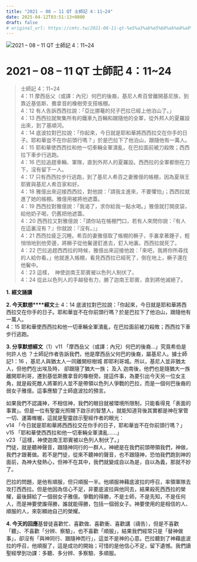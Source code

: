 ```yaml
---
title: "2021 – 08 – 11 QT 士師記 4：11~24"
date: 2025-04-12T03:51:13+0800
draft: false
# original_url: https://cmtc.tw/2021-08-11-qt-%e5%a3%ab%e5%b8%ab%e8%a8%98-4%ef%bc%9a1124
---
```


![2021 – 08 – 11 QT 士師記 4：11~24](/images/qt.jpg   "2021 – 08 – 11 QT 士師記 4：11~24")

# 2021 – 08 – 11 QT 士師記 4：11~24

> 士師記 4：11~24  
> 4：11 摩西岳父（或譯：內兄）何巴的後裔，基尼人希百曾離開基尼族，到靠近基低斯、撒拿音的橡樹旁支搭帳棚。  
> 4：12 有人告訴西西拉說：「亞比挪菴的兒子巴拉已經上他泊山了。」  
> 4：13 西西拉就聚集所有的鐵車九百輛和跟隨他的全軍，從外邦人的夏羅設出來，到了基順河。  
> 4：14 底波拉對巴拉說：「你起來，今日就是耶和華將西西拉交在你手的日子。耶和華豈不在你前頭行嗎？」於是巴拉下了他泊山，跟隨他有一萬人。  
> 4：15 耶和華使西西拉和他一切車輛全軍潰亂，在巴拉面前被刀殺敗；西西拉下車步行逃跑。  
> 4：16 巴拉追趕車輛、軍隊，直到外邦人的夏羅設。西西拉的全軍都倒在刀下，沒有留下一人。  
> 4：17 只有西西拉步行逃跑，到了基尼人希百之妻雅億的帳棚，因為夏瑣王耶賓與基尼人希百家和好。  
> 4：18 雅億出來迎接西西拉，對他說：「請我主進來，不要懼怕」；西西拉就進了她的帳棚。雅億用被將他遮蓋。  
> 4：19 西西拉對雅億說：「我渴了，求你給我一點水喝。」雅億就打開皮袋，給他奶子喝，仍舊把他遮蓋。  
> 4：20 西西拉又對雅億說：「請你站在帳棚門口，若有人來問你說：『有人在這裏沒有？』你就說：『沒有。』」  
> 4：21 西西拉疲乏沉睡。希百的妻雅億取了帳棚的橛子，手裏拿著錘子，輕悄悄地到他旁邊，將橛子從他鬢邊釘進去，釘入地裏。西西拉就死了。  
> 4：22 巴拉追趕西西拉的時候，雅億出來迎接他說：「來吧，我將你所尋找的人給你看。」他就進入帳棚，看見西西拉已經死了，倒在地上，橛子還在他鬢中。  
> 4：23 這樣，　神使迦南王耶賓被以色列人制伏了。  
> 4：24 從此以色列人的手越發有力，勝了迦南王耶賓，直到將他滅絕了。

**1.** **經文誦讀**

**2. 今天默想****經文**士 4：14 底波拉對巴拉說：「你起來，今日就是耶和華將西西拉交在你手的日子。耶和華豈不在你前頭行嗎？於是巴拉下了他泊山，跟隨他有一萬人。  
4：15 耶和華使西西拉和他一切車輛全軍潰亂，在巴拉面前被刀殺敗；西西拉下車步行逃跑。

**3. 分享默想經文**（1）v11 「摩西岳父（或譯：內兄）何巴的後裔…」究竟希伯是何許人也 ？士師記作者告訴我們，他是摩西岳父何巴的後裔，屬基尼人。據士師記1：16 ，基尼人與猶太人一同離開棕樹城 即耶利哥城。所以，基尼人並非猶太人，但他們在出埃及時， 卻跟隨了猶大一族； 及入 迦南後，他們也是隨猶大一族離開耶利哥，遷到基低斯撒拿音的橡樹旁。提這件事，為要引出今天另一位女主角，就是殺死敵人將軍的人並不是帶領以色列人爭戰的巴拉，而是一個何巴後裔的弱女子雅億。這事應驗了士師底波拉的預言。

如果我們不認識神，不相信神，我們的眼目就被環境所限制，只能看得見「表面的事實」。但是一位有聖靈光照賜下啟示的智慧人，就能知道背後其實都是神在掌管一切、運籌帷幄，這就是聖靈啟示聖經作者的眼光：  
v14 「今日就是耶和華將西西拉交在你手的日子，耶和華豈不在你前頭行嗎？」  
v15 「耶和華使西西拉和他一切車輛全軍潰亂……」  
v23 「這樣，神使迦南王耶賓被以色列人制伏了。」  
門徒，就是聽神聲音，跟隨神同行的一群人，神總是在我們前頭帶領我們，神做，我們才跟著做。若不是門徒，從來不聽神的聲音，也不跟隨神，恐怕我們跑到神的面前，為神大發熱心，但神不在其中，我們就變成自以為是，自以為義，那就不妙了。

巴拉的問題，是他有順服，但只順服一半。他順服神藉底波拉的呼召，率領軍隊去攻打西西拉。但是他因為信心不足，非要底波拉與他同去，結果殺死西西拉的榮耀，最後歸給了一個弱女子雅億。爭戰的得勝，不是士師，不是先知，不是任何人，而是神要使誰得勝，誰就能得勝，包括一個弱女子。神要使用的是相信的人、順服的人，來彰顯祂自己的榮耀。

**4. 今天的回應**基督徒喜歡忙、喜歡做、喜歡衝、喜歡講（禱告），但是不喜歡「聽」、不喜歡「分辨、察驗」，也不喜歡「順服」，結果我們經常只是「替神做事」，卻沒有「與神同行、跟隨神而行」，這並不是神的心意。巴拉聽到了神藉底波拉的呼召，他順服了，這是成功的開始；可惜的是他信心不足，留下遺憾。我們讀聖經學到功課：多聽、多分辨、多察驗、多順服。